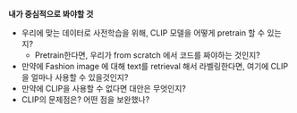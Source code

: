 **내가 중심적으로 봐야할 것**
- 우리에 맞는 데이터로 사전학습을 위해, CLIP 모델을 어떻게 pretrain 할 수 있는지?
	- Pretrain한다면, 우리가 from scratch 에서 코드를 짜야하는 것인지?
- 만약에 Fashion image 에 대해 text를 retrieval 해서 라벨링한다면, 여기에 CLIP을 얼마나 사용할 수 있을것인지?
- 만약에 CLIP을 사용할 수 없다면 대안은 무엇인지?
- CLIP의 문제점은? 어떤 점을 보완했나?


